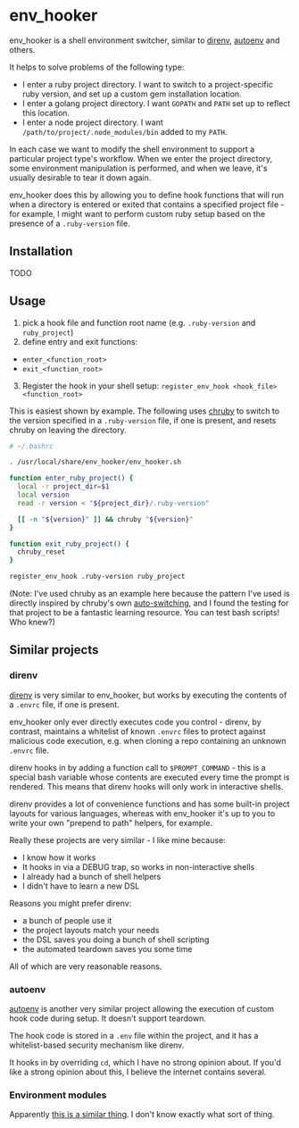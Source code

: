 # env_hooker

env_hooker is a shell environment switcher, similar to
[direnv](https://github.com/direnv/direnv),
[autoenv](https://github.com/kennethreitz/autoenv) and others.

It helps to solve problems of the following type:

* I enter a ruby project directory. I want to switch to a
  project-specific ruby version, and set up a custom gem installation
  location.
* I enter a golang project directory. I want `GOPATH` and `PATH` set up
  to reflect this location.
* I enter a node project directory. I want
  `/path/to/project/.node_modules/bin` added to my `PATH`.

In each case we want to modify the shell environment to support a
particular project type's workflow. When we enter the project directory,
some environment manipulation is performed, and when we leave, it's
usually desirable to tear it down again.

env_hooker does this by allowing you to define hook functions that
will run when a directory is entered or exited that contains a specified
project file - for example, I might want to perform custom ruby setup
based on the presence of a `.ruby-version` file.

## Installation

TODO

## Usage

1. pick a hook file and function root name (e.g. `.ruby-version` and
   `ruby_project`)
2. define entry and exit functions:
  * `enter_<function_root>`
  * `exit_<function_root>`
3. Register the hook in your shell setup:
  `register_env_hook <hook_file> <function_root>`

This is easiest shown by example. The following uses
[chruby](https://github.com/postmodern/chruby) to switch to the version
specified in a `.ruby-version` file, if one is present, and resets
chruby on leaving the directory.

```bash
# ~/.bashrc

. /usr/local/share/env_hooker/env_hooker.sh

function enter_ruby_project() {
  local -r project_dir=$1
  local version
  read -r version < "${project_dir}/.ruby-version"

  [[ -n "${version}" ]] && chruby "${version}"
}

function exit_ruby_project() {
  chruby_reset
}

register_env_hook .ruby-version ruby_project
```

(Note: I've used chruby as an example here because the pattern I've used
is directly inspired by chruby's own
[auto-switching](https://github.com/postmodern/chruby#auto-switching),
and I found the testing for that project to be a fantastic learning
resource. You can test bash scripts! Who knew?)

## Similar projects

### direnv

[direnv](https://github.com/direnv/direnv) is very similar to
env_hooker, but works by executing the contents of a `.envrc` file, if
one is present.

env_hooker only ever directly executes code you control - direnv, by
contrast, maintains a whitelist of known `.envrc` files to protect
against malicious code execution, e.g. when cloning a repo containing an
unknown `.envrc` file.

direnv hooks in by adding a function call to `$PROMPT_COMMAND` - this is
a special bash variable whose contents are executed every time the
prompt is rendered. This means that direnv hooks will only work in
interactive shells.

direnv provides a lot of convenience functions and has some built-in
project layouts for various languages, whereas with env_hooker it's up
to you to write your own "prepend to path" helpers, for example.

Really these projects are very similar - I like mine because:

* I know how it works
* It hooks in via a DEBUG trap, so works in non-interactive shells
* I already had a bunch of shell helpers
* I didn't have to learn a new DSL

Reasons you might prefer direnv:

* a bunch of people use it
* the project layouts match your needs
* the DSL saves you doing a bunch of shell scripting
* the automated teardown saves you some time

All of which are very reasonable reasons.

### autoenv

[autoenv](https://github.com/kennethreitz/autoenv) is another very
similar project allowing the execution of custom hook code during setup.
It doesn't support teardown.

The hook code is stored in a `.env` file within the project, and it has
a whitelist-based security mechanism like direnv.

It hooks in by overriding `cd`, which I have no strong opinion about. If
you'd like a strong opinion about this, I believe the internet contains
several.

### Environment modules

Apparently [this is a similar thing](http://modules.sourceforge.net/). I
don't know exactly what sort of thing.
